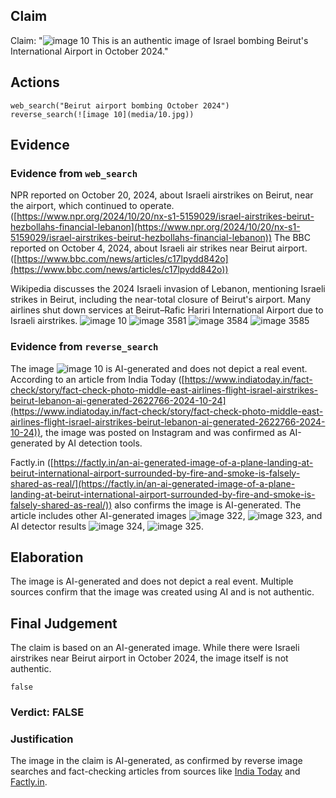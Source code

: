 ## Claim
Claim: "![image 10](media/10.jpg) This is an authentic image of Israel bombing Beirut's International Airport in October 2024."

## Actions
```
web_search("Beirut airport bombing October 2024")
reverse_search(![image 10](media/10.jpg))
```

## Evidence
### Evidence from `web_search`
NPR reported on October 20, 2024, about Israeli airstrikes on Beirut, near the airport, which continued to operate. ([https://www.npr.org/2024/10/20/nx-s1-5159029/israel-airstrikes-beirut-hezbollahs-financial-lebanon](https://www.npr.org/2024/10/20/nx-s1-5159029/israel-airstrikes-beirut-hezbollahs-financial-lebanon)) The BBC reported on October 4, 2024, about Israeli air strikes near Beirut airport. ([https://www.bbc.com/news/articles/c17lpydd842o](https://www.bbc.com/news/articles/c17lpydd842o))

Wikipedia discusses the 2024 Israeli invasion of Lebanon, mentioning Israeli strikes in Beirut, including the near-total closure of Beirut's airport. Many airlines shut down services at Beirut–Rafic Hariri International Airport due to Israeli airstrikes. ![image 10](media/10.jpg)
![image 3581](media/2025-08-06_14-27-1754490437-210647.jpg)
![image 3584](media/2025-08-06_14-27-1754490443-595415.jpg)
![image 3585](media/2025-08-06_14-27-1754490443-797203.jpg)


### Evidence from `reverse_search`
The image ![image 10](media/10.jpg) is AI-generated and does not depict a real event. According to an article from India Today ([https://www.indiatoday.in/fact-check/story/fact-check-photo-middle-east-airlines-flight-israel-airstrikes-beirut-lebanon-ai-generated-2622766-2024-10-24](https://www.indiatoday.in/fact-check/story/fact-check-photo-middle-east-airlines-flight-israel-airstrikes-beirut-lebanon-ai-generated-2622766-2024-10-24)), the image was posted on Instagram and was confirmed as AI-generated by AI detection tools.

Factly.in ([https://factly.in/an-ai-generated-image-of-a-plane-landing-at-beirut-international-airport-surrounded-by-fire-and-smoke-is-falsely-shared-as-real/](https://factly.in/an-ai-generated-image-of-a-plane-landing-at-beirut-international-airport-surrounded-by-fire-and-smoke-is-falsely-shared-as-real/)) also confirms the image is AI-generated. The article includes other AI-generated images ![image 322](media/2025-07-18_13-39-1752845990-391928.jpg), ![image 323](media/2025-07-18_13-39-1752845991-912763.jpg), and AI detector results ![image 324](media/2025-07-18_13-39-1752845993-148467.jpg), ![image 325](media/2025-07-18_13-39-1752845994-877501.jpg).


## Elaboration
The image is AI-generated and does not depict a real event. Multiple sources confirm that the image was created using AI and is not authentic.


## Final Judgement
The claim is based on an AI-generated image. While there were Israeli airstrikes near Beirut airport in October 2024, the image itself is not authentic.

`false`

### Verdict: FALSE

### Justification
The image in the claim is AI-generated, as confirmed by reverse image searches and fact-checking articles from sources like [India Today](https://www.indiatoday.in/fact-check/story/fact-check-photo-middle-east-airlines-flight-israel-airstrikes-beirut-lebanon-ai-generated-2622766-2024-10-24) and [Factly.in](https://factly.in/an-ai-generated-image-of-a-plane-landing-at-beirut-international-airport-surrounded-by-fire-and-smoke-is-falsely-shared-as-real/).
